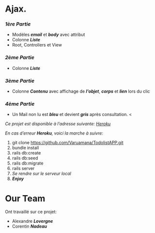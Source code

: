 

<h1>Ajax.</h1>
<h3> <em>1ère Partie</em> </h3>
<ul>
  <li>Modèles <em><strong>email</em></strong> et <em><strong>body</em></strong> avec attribut</a></li>
  <li>Colonne <em><strong>Liste</em></strong></a></li>
  <li>Root, Controllers et View </a></li>
</ul>

<h3> <em>2ème Partie</em> </h3>
<ul>
<li>Colonne <em><strong>Liste</em></strong></li>
</ul>
<h3> <em>3ème Partie</em> </h3>
<ul>
<li>Colonne <em><strong>Contenu</em></strong> avec affichage de <em><strong>l'objet</em></strong>, <em><strong>corps</em></strong> et <em><strong>lien</em></strong> lors du clic</li>
</ul>
<h3> <em>4ème Partie</em> </h3>
<ul>
<li>Un Mail non lu est <em><strong>bleu</em></strong> et devient <em><strong>gris</em></strong> après consultation.  <</li>
</ul>
<p><em>Ce projet est disponible à l’adresse suivante:</em> <a href="https://jquerystyle.herokuapp.com/"><em>Heroku</em></a></p>
<p><em>En cas d’erreur <strong>Heroku</strong>, voici la marche à suivre:</em></p>
<ol>
<li>git clone <a href="https://github.com/GorlexHub/Week-8.2.git">https://github.com/Varuamana/TodolistAPP.git</a></li>
<li>bundle install</li>
<li>rails db:create</li>
<li>rails db:seed</li>
<li>rails db:migrate</li>
<li>rails server</li>
<li><em>Se rendre sur le serveur local</em></li>
<li><em><strong>Enjoy</strong></em></li>
</ol>
<h1 id="our-team">Our Team</h1>
<p>Ont travaillé sur ce projet:</p>
<ul>
<li>Alexandre <em><strong>Lovergne</strong></em></li>
<li>Corentin <em><strong>Nadeau</strong></em></li>
</ul>
<pre><code></code></pre>

